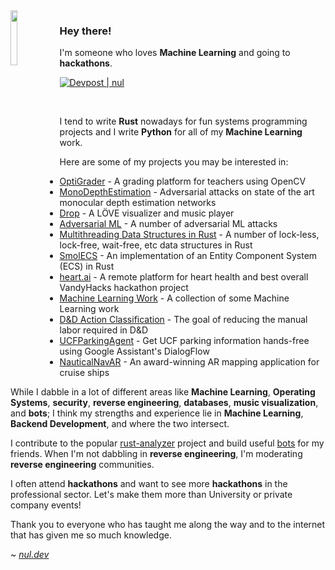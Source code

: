 <img align="left" src="https://cdn-icons-png.flaticon.com/512/427/427533.png" width="15%">

### Hey there!

I'm someone who loves **Machine Learning** and going to **hackathons**.

[![Devpost | nul](https://badges.devpost-shields.com/get-badge?name=nul&id=nul&type=basic&style=flat)](https://devpost.com/nul_)

<br>

I tend to write **Rust** nowadays for fun systems programming projects and I write **Python** for all of my **Machine Learning** work.

Here are some of my projects you may be interested in:

- [OptiGrader](https://github.com/xNul/OptiGrader) - A grading platform for teachers using OpenCV
- [MonoDepthEstimation](https://github.com/danielzgsilva/MonoDepthAttacks) - Adversarial attacks on state of the art monocular depth estimation networks
- [Drop](https://github.com/xNul/drop) - A LÖVE visualizer and music player
- [Adversarial ML](https://github.com/xNul/adversarial-ml-projects) - A number of adversarial ML attacks
- [Multithreading Data Structures in Rust](https://github.com/xNul/multithreading-projects-rs) - A number of lock-less, lock-free, wait-free, etc data structures in Rust
- [SmolECS](https://github.com/xNul/SmolECS) - An implementation of an Entity Component System (ECS) in Rust
- [heart.ai](https://devpost.com/software/heart-ai-rzsb76) - A remote platform for heart health and best overall VandyHacks hackathon project
- [Machine Learning Work](https://github.com/xNul/machine-learning-course) - A collection of some Machine Learning work
- [D&D Action Classification](https://github.com/xNul/dnd-nlp-action-classification) - The goal of reducing the manual labor required in D&D
- [UCFParkingAgent](https://github.com/xNul/UCFParkingAgent) - Get UCF parking information hands-free using Google Assistant's DialogFlow
- [NauticalNavAR](https://github.com/xNul/NauticalNavAR) - An award-winning AR mapping application for cruise ships

While I dabble in a lot of different areas like **Machine Learning**, **Operating Systems**, **security**, **reverse engineering**, **databases**, **music visualization**, and **bots**; I think my strengths and experience lie in **Machine Learning**, **Backend Development**, and where the two intersect.

I contribute to the popular [rust-analyzer](https://github.com/rust-analyzer/rust-analyzer) project and build useful [bots](https://github.com/xNul/among-us-discord-bot) for my friends. When I'm not dabbling in **reverse engineering**, I'm moderating **reverse engineering** communities.

I often attend **hackathons** and want to see more **hackathons** in the professional sector. Let's make them more than University or private company events!

Thank you to everyone who has taught me along the way and to the internet that has given me so much knowledge.

~ [_nul.dev_](https://nul.dev/)
